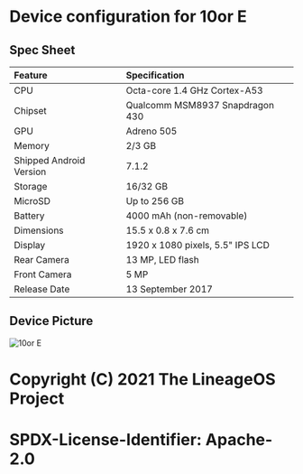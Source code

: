 # Device configuration for 10or E

## Spec Sheet

| Feature                 | Specification                     |
| :---------------------- | :-------------------------------- |
| CPU                     | Octa-core 1.4 GHz Cortex-A53      |
| Chipset                 | Qualcomm MSM8937 Snapdragon 430   |
| GPU                     | Adreno 505                        |
| Memory                  | 2/3 GB                            |
| Shipped Android Version | 7.1.2                             |
| Storage                 | 16/32 GB                          |
| MicroSD                 | Up to 256 GB                      |
| Battery                 | 4000 mAh (non-removable)          |
| Dimensions              | 15.5 x 0.8 x 7.6 cm               |
| Display                 | 1920 x 1080 pixels, 5.5" IPS LCD  |
| Rear Camera             | 13 MP, LED flash                  |
| Front Camera            | 5 MP                              |
| Release Date            | 13 September 2017                 |

## Device Picture

![10or E](https://www.91-img.com/pictures/120816-v1-10.or-e-16gb-mobile-phone-hres-3.jpg "10or E")

#
# Copyright (C) 2021 The LineageOS Project
#
# SPDX-License-Identifier: Apache-2.0
#